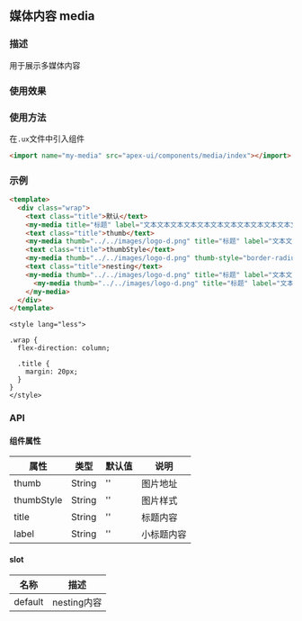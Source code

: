 ## 媒体内容 media

### 描述

用于展示多媒体内容

### 使用效果

<preview page="media"/>

### 使用方法

在`.ux`文件中引入组件

```html
<import name="my-media" src="apex-ui/components/media/index"></import>
```

### 示例

```html
<template>
  <div class="wrap">
    <text class="title">默认</text>
    <my-media title="标题" label="文本文本文本文本文本文本文本文本文本文本文本文本文本文本文本"></my-media>
    <text class="title">thumb</text>
    <my-media thumb="../../images/logo-d.png" title="标题" label="文本文本文本文本文本文本文本文本文本文本文本文本文本文本文本"></my-media>
    <text class="title">thumbStyle</text>
    <my-media thumb="../../images/logo-d.png" thumb-style="border-radius:150px;" title="标题" label="文本文本文本文本文本文本文本文本文本文本文本文本文本文本文本"></my-media>
    <text class="title">nesting</text>
    <my-media thumb="../../images/logo-d.png" title="标题" label="文本文本文本文本文本文本文本文本文本文本文本文本文本文本文本">
      <my-media thumb="../../images/logo-d.png" title="标题" label="文本文本文本文本文本文本文本文本文本文本文本文本文本文本文本"></my-media>
    </my-media>
  </div>
</template>
```

```less
<style lang="less">

.wrap {
  flex-direction: column;

  .title {
    margin: 20px;
  }
}
</style>
```

### API

#### 组件属性

| 属性        | 类型     | 默认值 | 说明      |
| ---------- | ------- | ----- | -------- |
| thumb      | String  | ''    | 图片地址   |
| thumbStyle | String  | ''    | 图片样式   |
| title      | String  | ''    | 标题内容   |
| label      | String  | ''    | 小标题内容 |

#### slot

| 名称     | 描述        | 
| ------- | ----------- | 
| default | nesting内容 |
